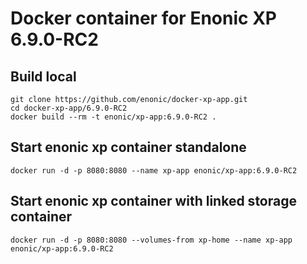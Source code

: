 # Docker container for Enonic XP 6.9.0-RC2

## Build local

    git clone https://github.com/enonic/docker-xp-app.git
    cd docker-xp-app/6.9.0-RC2
    docker build --rm -t enonic/xp-app:6.9.0-RC2 .

## Start enonic xp container standalone

    docker run -d -p 8080:8080 --name xp-app enonic/xp-app:6.9.0-RC2

## Start enonic xp container with linked storage container

    docker run -d -p 8080:8080 --volumes-from xp-home --name xp-app enonic/xp-app:6.9.0-RC2
